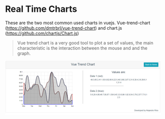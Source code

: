 # Real Time Charts

These are the two most common used charts in vuejs. Vue-trend-chart (https://github.com/dmtrbrl/vue-trend-chart) and chart.js (https://github.com/chartjs/Chart.js)

> Vue trend chart is a very good tool to plot a set of values, the main characteristic is the interaction between the mouse and and the graph.

![Vue trend chart](\front\realtime\src\assets\vue-trend-chart.png)
